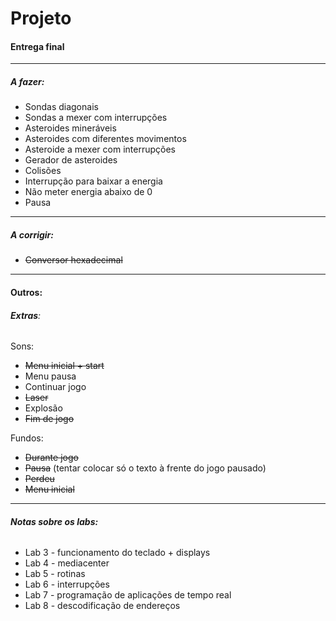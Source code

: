 # Projeto

#### Entrega final

---

##### A fazer:

- Sondas diagonais
- Sondas a mexer com interrupções
- Asteroides mineráveis
- Asteroides com diferentes movimentos
- Asteroide a mexer com interrupções
- Gerador de asteroides
- Colisões
- Interrupção para baixar a energia
- Não meter energia abaixo de 0
- Pausa

---

##### A corrigir:

* ~~Conversor hexadecimal~~

---

#### **Outros:**

###### **Extras**:

Sons:

- ~~Menu inicial + start~~
- Menu pausa
- Continuar jogo
- ~~Laser~~
- Explosão
- ~~Fim de jogo~~

Fundos:

* ~~Durante jogo~~
* ~~Pausa~~ (tentar colocar só o texto à frente do jogo pausado)
* ~~Perdeu~~
* ~~Menu inicial~~

---

###### **Notas sobre os labs:**

* Lab 3 - funcionamento do teclado + displays
* Lab 4 - mediacenter
* Lab 5 - rotinas
* Lab 6 - interrupções
* Lab 7 - programação de aplicações de tempo real
* Lab 8 - descodificação de endereços
